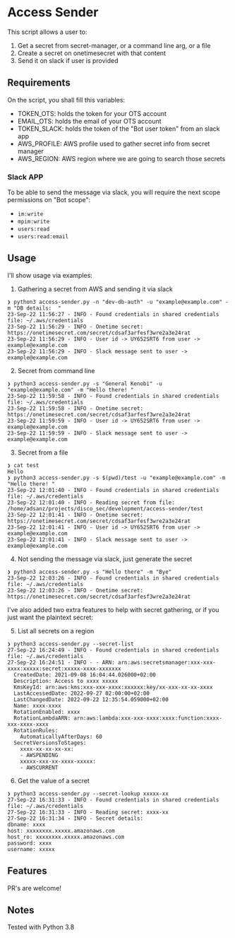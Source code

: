 # Access Sender

This script allows a user to:

1. Get a secret from secret-manager, or a command line arg, or a file
2. Create a secret on onetimesecret with that content
3. Send it on slack if user is provided 

## Requirements

On the script, you shall fill this variables:
- TOKEN_OTS: holds the token for your OTS account
- EMAIL_OTS: holds the email of your OTS account
- TOKEN_SLACK: holds the token of the "Bot user token" from an slack app
- AWS_PROFILE: AWS profile used to gather secret info from secret manager
- AWS_REGION: AWS region where we are going to search those secrets

### Slack APP

To be able to send the message via slack, you will require the next scope permissions on "Bot scope":
- `im:write`
- `mpim:write`
- `users:read`
- `users:read:email`

## Usage

I'll show usage via examples:

1. Gathering a secret from AWS and sending it via slack

```log
❯ python3 access-sender.py -n "dev-db-auth" -u "example@example.com" -m "DB details:  "
23-Sep-22 11:56:27 - INFO - Found credentials in shared credentials file: ~/.aws/credentials
23-Sep-22 11:56:29 - INFO - Onetime secret: https://onetimesecret.com/secret/cdsaf3arfesf3wre2a3e24rat
23-Sep-22 11:56:29 - INFO - User id -> UY652SRT6 from user -> example@example.com
23-Sep-22 11:56:29 - INFO - Slack message sent to user -> example@example.com
```

2. Secret from command line

```log
❯ python3 access-sender.py -s "General Kenobi" -u "example@example.com" -m "Hello there! "
23-Sep-22 11:59:58 - INFO - Found credentials in shared credentials file: ~/.aws/credentials
23-Sep-22 11:59:58 - INFO - Onetime secret: https://onetimesecret.com/secret/cdsaf3arfesf3wre2a3e24rat
23-Sep-22 11:59:59 - INFO - User id -> UY652SRT6 from user -> example@example.com
23-Sep-22 11:59:59 - INFO - Slack message sent to user -> example@example.com
```

3. Secret from a file

```log
❯ cat test
Hello
❯ python3 access-sender.py -s $(pwd)/test -u "example@example.com" -m "Hello there! "
23-Sep-22 12:01:40 - INFO - Found credentials in shared credentials file: ~/.aws/credentials
23-Sep-22 12:01:40 - INFO - Reading secret from file: /home/adsanz/projects/disco_sec/development/access-sender/test
23-Sep-22 12:01:41 - INFO - Onetime secret: https://onetimesecret.com/secret/cdsaf3arfesf3wre2a3e24rat
23-Sep-22 12:01:41 - INFO - User id -> UY652SRT6 from user -> example@example.com
23-Sep-22 12:01:41 - INFO - Slack message sent to user -> example@example.com
```

4. Not sending the message via slack, just generate the secret

```log
❯ python3 access-sender.py -s "Hello there" -m "Bye"
23-Sep-22 12:03:26 - INFO - Found credentials in shared credentials file: ~/.aws/credentials
23-Sep-22 12:03:26 - INFO - Onetime secret: https://onetimesecret.com/secret/cdsaf3arfesf3wre2a3e24rat
```

I've also added two extra features to help with secret gathering, or if you just want the plaintext secret:

5. List all secrets on a region

```log
❯ python3 access-sender.py --secret-list
27-Sep-22 16:24:49 - INFO - Found credentials in shared credentials file: ~/.aws/credentials
27-Sep-22 16:24:51 - INFO - - ARN: arn:aws:secretsmanager:xxx-xxx-xxxx:xxxxx:secret:xxxxx-xxxx-xxxxxxx
  CreatedDate: 2021-09-08 16:04:44.026000+02:00
  Description: Access to xxxx xxxxx
  KmsKeyId: arn:aws:kms:xxx-xxx-xxxx:xxxxxx:key/xx-xxx-xx-xx-xxxx
  LastAccessedDate: 2022-09-27 02:00:00+02:00
  LastChangedDate: 2022-09-22 12:35:54.059000+02:00
  Name: xxxx-xxxx
  RotationEnabled: xxxx
  RotationLambdaARN: arn:aws:lambda:xxx-xxx-xxxx:xxxx:function:xxxx-xxx-xxxx-xxxx
  RotationRules:
    AutomaticallyAfterDays: 60
  SecretVersionsToStages:
    xxxx-xx-xx-xx-xx:
    - AWSPENDING
    xxxxx-xxx-xx-xxxx-xxxxx:
    - AWSCURRENT
```

6. Get the value of a secret

```
❯ python3 access-sender.py --secret-lookup xxxxx-xx
27-Sep-22 16:31:33 - INFO - Found credentials in shared credentials file: ~/.aws/credentials
27-Sep-22 16:31:33 - INFO - Reading secret: xxxx-xx
27-Sep-22 16:31:34 - INFO - Secret details: 
dbname: xxxx
host: xxxxxxxx.xxxxx.amazonaws.com
host_ro: xxxxxxxx.xxxxx.amazonaws.com
password: xxxx
username: xxxxx
```

## Features

PR's are welcome!

## Notes

Tested with Python 3.8